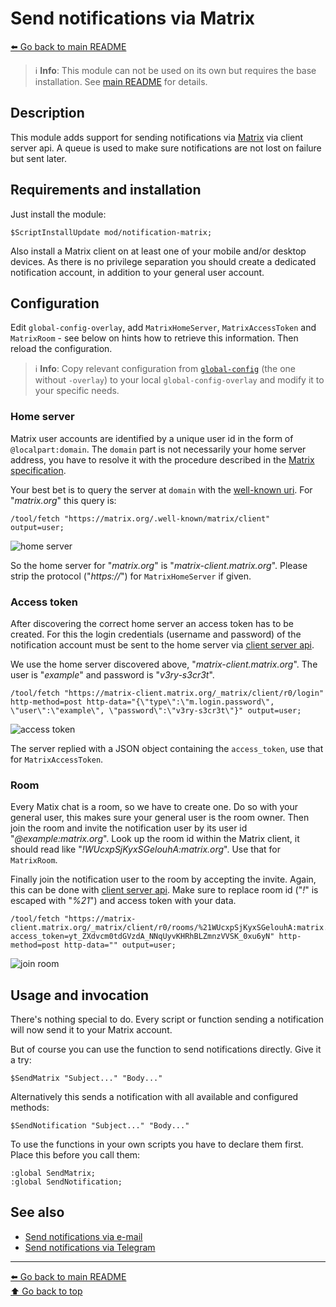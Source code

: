 Send notifications via Matrix
=============================

[⬅️ Go back to main README](../../README.md)

> ℹ️️ **Info**: This module can not be used on its own but requires the base
> installation. See [main README](../../README.md) for details.

Description
-----------

This module adds support for sending notifications via
[Matrix](https://matrix.org/) via client server api. A queue is used to
make sure notifications are not lost on failure but sent later.

Requirements and installation
-----------------------------

Just install the module:

    $ScriptInstallUpdate mod/notification-matrix;

Also install a Matrix client on at least one of your mobile and/or desktop
devices. As there is no privilege separation you should create a dedicated
notification account, in addition to your general user account.

Configuration
-------------

Edit `global-config-overlay`, add `MatrixHomeServer`, `MatrixAccessToken` and
`MatrixRoom` - see below on hints how to retrieve this information. Then
reload the configuration.

> ℹ️ **Info**: Copy relevant configuration from
> [`global-config`](../../global-config.rsc) (the one without `-overlay`) to
> your local `global-config-overlay` and modify it to your specific needs.

### Home server

Matrix user accounts are identified by a unique user id in the form of
`@localpart:domain`. The `domain` part is not necessarily your home server
address, you have to resolve it with the procedure described in the
[Matrix specification](https://spec.matrix.org/latest/client-server-api/#server-discovery).

Your best bet is to query the server at `domain` with the
[well-known uri](https://spec.matrix.org/latest/client-server-api/#well-known-uri).
For "*matrix.org*" this query is:

    /tool/fetch "https://matrix.org/.well-known/matrix/client" output=user;

![home server](notification-matrix.d/01-home-server.avif)

So the home server for "*matrix.org*" is "*matrix-client.matrix.org*".
Please strip the protocol ("*https://*") for `MatrixHomeServer` if given.

### Access token

After discovering the correct home server an access token has to be created.
For this the login credentials (username and password) of the notification
account must be sent to the home server via
[client server api](https://matrix.org/docs/guides/client-server-api#login).

We use the home server discovered above, "*matrix-client.matrix.org*".
The user is "*example*" and password is "*v3ry-s3cr3t*".

    /tool/fetch "https://matrix-client.matrix.org/_matrix/client/r0/login" http-method=post http-data="{\"type\":\"m.login.password\", \"user\":\"example\", \"password\":\"v3ry-s3cr3t\"}" output=user;

![access token](notification-matrix.d/02-access-token.avif)

The server replied with a JSON object containing the `access_token`, use that
for `MatrixAccessToken`.

### Room

Every Matix chat is a room, so we have to create one. Do so with your general
user, this makes sure your general user is the room owner. Then join the room
and invite the notification user by its user id "*@example:matrix.org*". Look
up the room id within the Matrix client, it should read like
"*!WUcxpSjKyxSGelouhA:matrix.org*". Use that for `MatrixRoom`.

Finally join the notification user to the room by accepting the invite. Again,
this can be done with 
[client server api](https://matrix.org/docs/guides/client-server-api#joining-a-room-via-an-invite).
Make sure to replace room id ("*!*" is escaped with "*%21*") and access token
with your data.

    /tool/fetch "https://matrix-client.matrix.org/_matrix/client/r0/rooms/%21WUcxpSjKyxSGelouhA:matrix.org/join?access_token=yt_ZXdvcm0tdGVzdA_NNqUyvKHRhBLZmnzVVSK_0xu6yN" http-method=post http-data="" output=user;

![join room](notification-matrix.d/03-join-room.avif)

Usage and invocation
--------------------

There's nothing special to do. Every script or function sending a notification
will now send it to your Matrix account.

But of course you can use the function to send notifications directly. Give
it a try:

    $SendMatrix "Subject..." "Body..."

Alternatively this sends a notification with all available and configured
methods:

    $SendNotification "Subject..." "Body..."

To use the functions in your own scripts you have to declare them first.
Place this before you call them:

    :global SendMatrix;
    :global SendNotification;

See also
--------

* [Send notifications via e-mail](notification-email.md)
* [Send notifications via Telegram](notification-telegram.md)

---
[⬅️ Go back to main README](../../README.md)  
[⬆️ Go back to top](#top)
